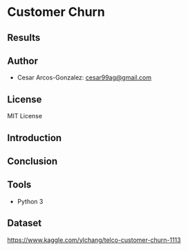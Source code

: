 # Customer Churn 

## Results

## Author
- Cesar Arcos-Gonzalez: cesar99ag@gmail.com

## License 
MIT License
## Introduction

## Conclusion
## Tools
- Python 3

## Dataset
https://www.kaggle.com/ylchang/telco-customer-churn-1113
